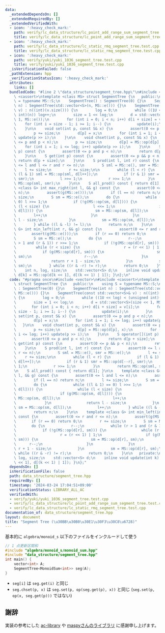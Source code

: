 ```yaml
---
data:
  _extendedDependsOn: []
  _extendedRequiredBy: []
  _extendedVerifiedWith:
  - icon: ':heavy_check_mark:'
    path: verify/lc_data_structure/lc_point_add_range_sum_segment_tree.test.cpp
    title: verify/lc_data_structure/lc_point_add_range_sum_segment_tree.test.cpp
  - icon: ':heavy_check_mark:'
    path: verify/lc_data_structure/lc_static_rmq_segment_tree.test.cpp
    title: verify/lc_data_structure/lc_static_rmq_segment_tree.test.cpp
  - icon: ':heavy_check_mark:'
    path: verify/yuki/yuki_1036_segment_tree.test.cpp
    title: verify/yuki/yuki_1036_segment_tree.test.cpp
  _isVerificationFailed: false
  _pathExtension: hpp
  _verificationStatusIcon: ':heavy_check_mark:'
  attributes:
    links: []
  bundledCode: "#line 2 \"data_structure/segment_tree.hpp\"\n#include <vector>\n#include\
    \ <cassert>\ntemplate <class MS> struct SegmentTree {\n   public:\n    using S\
    \ = typename MS::S;\n    SegmentTree() : SegmentTree(0) {}\n    SegmentTree(int\
    \ n) : SegmentTree(std::vector<S>(n, MS::e())) {}\n    SegmentTree(const std::vector<S>&\
    \ v) : n((int)(v.size())) {\n        log = 0;\n        while ((1U << log) < (unsigned\
    \ int)(n)) log++;\n        size = 1 << log;\n        d = std::vector<S>(size <<\
    \ 1, MS::e());\n        for (int i = 0; i < n; i++) d[i + size] = v[i];\n    \
    \    for (int i = size - 1; i >= 1; i--) {\n            update(i);\n        }\n\
    \    }\n\n    void set(int p, const S& x) {\n        assert(0 <= p and p < n);\n\
    \        p += size;\n        d[p] = x;\n        for (int i = 1; i <= log; i++)\
    \ update(p >> i);\n    }\n\n    void chset(int p, const S& x) {\n        assert(0\
    \ <= p and p < n);\n        p += size;\n        d[p] = MS::op(d[p], x);\n    \
    \    for (int i = 1; i <= log; i++) update(p >> i);\n    }\n\n    S operator[](int\
    \ p) const {\n        assert(0 <= p and p < n);\n        return d[p + size];\n\
    \    }\n\n    S get(int p) const {\n        assert(0 <= p && p < n);\n       \
    \ return d[p + size];\n    }\n\n    S prod(int l, int r) const {\n        assert(0\
    \ <= l and l <= r and r <= n);\n        S sml = MS::e(), smr = MS::e();\n    \
    \    l += size;\n        r += size;\n\n        while (l < r) {\n            if\
    \ (l & 1) sml = MS::op(sml, d[l++]);\n            if (r & 1) smr = MS::op(d[--r],\
    \ smr);\n            l >>= 1;\n            r >>= 1;\n        }\n        return\
    \ MS::op(sml, smr);\n    }\n\n    S all_prod() const { return d[1]; }\n\n    template\
    \ <class G> int max_right(int l, G& g) const {\n        assert(0 <= l and l <=\
    \ n);\n        assert(g(MS::e()));\n        if (l == n) return n;\n        l +=\
    \ size;\n        S sm = MS::e();\n        do {\n            while ((l & 1) ==\
    \ 0) l >>= 1;\n            if (!g(MS::op(sm, d[l]))) {\n                while\
    \ (l < size) {\n                    l <<= 1;\n                    if (g(MS::op(sm,\
    \ d[l]))) {\n                        sm = MS::op(sm, d[l]);\n                \
    \        l++;\n                    }\n                }\n                return\
    \ l - size;\n            }\n            sm = MS::op(sm, d[l]);\n            l++;\n\
    \        } while ((l & -l) != l);\n        return n;\n    }\n\n    template <class\
    \ G> int min_left(int r, G& g) const {\n        assert(0 <= r and r <= n);\n \
    \       assert(g(MS::e()));\n        if (r == 0) return 0;\n        r += size;\n\
    \        S sm = MS::e();\n        do {\n            r--;\n            while (r\
    \ > 1 and (r & 1)) r >>= 1;\n            if (!g(MS::op(d[r], sm))) {\n       \
    \         while (r < size) {\n                    r = (r << 1) | 1;\n        \
    \            if (g(MS::op(d[r], sm))) {\n                        sm = MS::op(d[r],\
    \ sm);\n                        r--;\n                    }\n                }\n\
    \                return r + 1 - size;\n            }\n            sm = MS::op(d[r],\
    \ sm);\n        } while ((r & -r) != r);\n        return 0;\n    }\n\n   private:\n\
    \    int n, log, size;\n    std::vector<S> d;\n    inline void update(int k) {\
    \ d[k] = MS::op(d[k << 1], d[(k << 1) | 1]); }\n};\n"
  code: "#pragma once\n#include <vector>\n#include <cassert>\ntemplate <class MS>\
    \ struct SegmentTree {\n   public:\n    using S = typename MS::S;\n    SegmentTree()\
    \ : SegmentTree(0) {}\n    SegmentTree(int n) : SegmentTree(std::vector<S>(n,\
    \ MS::e())) {}\n    SegmentTree(const std::vector<S>& v) : n((int)(v.size()))\
    \ {\n        log = 0;\n        while ((1U << log) < (unsigned int)(n)) log++;\n\
    \        size = 1 << log;\n        d = std::vector<S>(size << 1, MS::e());\n \
    \       for (int i = 0; i < n; i++) d[i + size] = v[i];\n        for (int i =\
    \ size - 1; i >= 1; i--) {\n            update(i);\n        }\n    }\n\n    void\
    \ set(int p, const S& x) {\n        assert(0 <= p and p < n);\n        p += size;\n\
    \        d[p] = x;\n        for (int i = 1; i <= log; i++) update(p >> i);\n \
    \   }\n\n    void chset(int p, const S& x) {\n        assert(0 <= p and p < n);\n\
    \        p += size;\n        d[p] = MS::op(d[p], x);\n        for (int i = 1;\
    \ i <= log; i++) update(p >> i);\n    }\n\n    S operator[](int p) const {\n \
    \       assert(0 <= p and p < n);\n        return d[p + size];\n    }\n\n    S\
    \ get(int p) const {\n        assert(0 <= p && p < n);\n        return d[p + size];\n\
    \    }\n\n    S prod(int l, int r) const {\n        assert(0 <= l and l <= r and\
    \ r <= n);\n        S sml = MS::e(), smr = MS::e();\n        l += size;\n    \
    \    r += size;\n\n        while (l < r) {\n            if (l & 1) sml = MS::op(sml,\
    \ d[l++]);\n            if (r & 1) smr = MS::op(d[--r], smr);\n            l >>=\
    \ 1;\n            r >>= 1;\n        }\n        return MS::op(sml, smr);\n    }\n\
    \n    S all_prod() const { return d[1]; }\n\n    template <class G> int max_right(int\
    \ l, G& g) const {\n        assert(0 <= l and l <= n);\n        assert(g(MS::e()));\n\
    \        if (l == n) return n;\n        l += size;\n        S sm = MS::e();\n\
    \        do {\n            while ((l & 1) == 0) l >>= 1;\n            if (!g(MS::op(sm,\
    \ d[l]))) {\n                while (l < size) {\n                    l <<= 1;\n\
    \                    if (g(MS::op(sm, d[l]))) {\n                        sm =\
    \ MS::op(sm, d[l]);\n                        l++;\n                    }\n   \
    \             }\n                return l - size;\n            }\n           \
    \ sm = MS::op(sm, d[l]);\n            l++;\n        } while ((l & -l) != l);\n\
    \        return n;\n    }\n\n    template <class G> int min_left(int r, G& g)\
    \ const {\n        assert(0 <= r and r <= n);\n        assert(g(MS::e()));\n \
    \       if (r == 0) return 0;\n        r += size;\n        S sm = MS::e();\n \
    \       do {\n            r--;\n            while (r > 1 and (r & 1)) r >>= 1;\n\
    \            if (!g(MS::op(d[r], sm))) {\n                while (r < size) {\n\
    \                    r = (r << 1) | 1;\n                    if (g(MS::op(d[r],\
    \ sm))) {\n                        sm = MS::op(d[r], sm);\n                  \
    \      r--;\n                    }\n                }\n                return\
    \ r + 1 - size;\n            }\n            sm = MS::op(d[r], sm);\n        }\
    \ while ((r & -r) != r);\n        return 0;\n    }\n\n   private:\n    int n,\
    \ log, size;\n    std::vector<S> d;\n    inline void update(int k) { d[k] = MS::op(d[k\
    \ << 1], d[(k << 1) | 1]); }\n};"
  dependsOn: []
  isVerificationFile: false
  path: data_structure/segment_tree.hpp
  requiredBy: []
  timestamp: '2024-03-24 17:04:51+09:00'
  verificationStatus: LIBRARY_ALL_AC
  verifiedWith:
  - verify/yuki/yuki_1036_segment_tree.test.cpp
  - verify/lc_data_structure/lc_point_add_range_sum_segment_tree.test.cpp
  - verify/lc_data_structure/lc_static_rmq_segment_tree.test.cpp
documentation_of: data_structure/segment_tree.hpp
layout: document
title: "Segment Tree (\u30BB\u30B0\u30E1\u30F3\u30C8\u6728)"
---
```


基本的に `algebra/monoid_s` 以下のファイルをインクルードして使う

```cpp
// 1 点更新区間和
#include "algebra/monoid_s/monoid_sum.hpp"
#include "data_structure/segment_tree.hpp"
int main() {
    vector<int> A;
    SegmentTree<MonoidSum<int>> seg(A);
}
```

- `seg[i]` は `seg.get(i)` と同じ
- `seg.chset(p, x)` は `seg.set(p, op(seg.get(p), x))` と同じ (`seg.set(p, op(x, seg.get(p)))` ではない)


## 謝辞

実装の参考にした [ac-library](https://github.com/atcoder/ac-library) や [maspyさんのライブラリ](https://github.com/maspypy/library) に感謝申し上げます。
